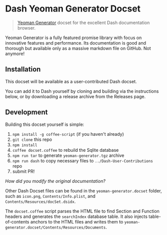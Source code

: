 # Dash Yeoman Generator Docset

> [Yeoman Generator](http://yeoman.io/authoring/) docset for the excellent Dash documentation browser.

Yeoman Generator is a fully featured promise library with focus on innovative features and performance. Its documentation is good and thorough but available only as a massive markdown file on GitHub. Not anymore!

## Installation
This docset will be available as a user-contributed Dash docset.

You can add it to Dash yourself by cloning and building via the instructions below, or by downloading a release archive from the Releases page.

## Development
Building this docset yourself is simple:

1. `npm install -g coffee-script` (if you haven't already)
2. `git clone` this repo
3. `npm install`
4. `coffee docset.coffee` to rebuild the Sqlite database
5. `npm run tar` to generate `yeoman-generator.tgz` archive
6. `npm run dash` to copy necessary files to `../Dash-User-Contributions` repo
7. submit PR!

*How did you modify the original documentation?*

Other Dash Docset files can be found in the `yeoman-generator.docset` folder, such as `icon.png`, `Contents/Info.plist`, and `Contents/Resources/docSet.dsidx`.

The `docset.coffee` script parses the HTML file to find Section and Function headers and generates the `searchIndex` database table. It also injects table-of-contents anchors to the HTML files and writes them to `yeoman-generator.docset/Contents/Resources/Documents`.
